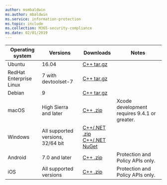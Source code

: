 ```yaml
---
author: msmbaldwin
ms.author: mbaldwin
ms.service: information-protection  
ms.topic: include
ms.collection: M365-security-compliance
ms.date: 02/01/2019
---
```


| Operating system        | Versions                          | Downloads                                                                                                                            | Notes                                        |
| ----------------------- | --------------------------------- | ------------------------------------------------------------------------------------------------------------------------------------ | -------------------------------------------- |
| Ubuntu                  | 16.04                             | [C++ tar.gz](https://aka.ms/mipsdkbinaries)                                                                                          |                                              |
| RedHat Enterprise Linux | 7 with devtoolset-7               | [C++ tar.gz](https://aka.ms/mipsdkbinaries)                                                                                          |                                              |
| Debian                  | 9                                 | [C++ tar.gz](https://aka.ms/mipsdkbinaries)                                                                                          |                                              |
| macOS                   | High Sierra and later             | [C++ .zip](https://aka.ms/mipsdkbinaries)                                                                                            | Xcode development requires 9.4.1 or greater. |
| Windows                 | All supported versions, 32/64 bit | [C++/.NET .zip](https://aka.ms/mipsdkbinaries)<br>[C++/.NET NuGet](https://www.nuget.org/packages?q=Microsoft.InformationProtection) |                                              |
| Android                 | 7.0 and later                     | [C++ .zip](https://aka.ms/mipsdkbinaries)                                                                                            | Protection and Policy APIs only.             |
| iOS                     | All supported versions            | [C++ .zip](https://aka.ms/mipsdkbinaries)                                                                                            | Protection and Policy APIs only.                        |

